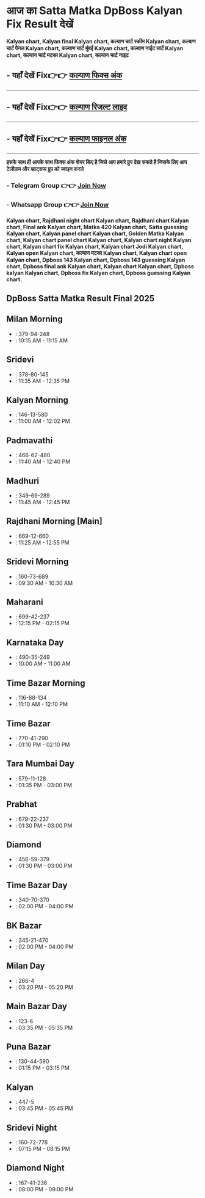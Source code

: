 # आज का Satta Matka DpBoss Kalyan Fix Result देखें 

**Kalyan chart, Kalyan final Kalyan chart, कल्याण चार्ट स्कीम Kalyan chart, कल्याण चार्ट पैनल Kalyan chart, कल्याण चार्ट मुंबई Kalyan chart, कल्याण नाईट चार्ट Kalyan chart, कल्याण चार्ट मटका Kalyan chart, कल्याण चार्ट नाइट**

##  - यहाँ देखें Fix👉👉 [कल्याण फिक्स अंक](https://kalyan-chart-fix.hindipanti.in/dpboss-satta-matka-result-1/) 
---

## - यहाँ देखें Fix👉👉 [कल्याण रिजल्ट लाइव ](https://www.google.com/search?q=hindipanti+in+kalyan+fix) 
---

## - यहाँ देखें Fix👉👉 [कल्याण फाइनल अंक](https://kalyan-chart-fix.hindipanti.in/dpboss-satta-matka-result-1/) 

---

**इसके साथ ही आपके साथ फिक्स अंक शेयर किए है जिसे आप हमारे ग्रुप देख सकते है जिसके लिए आप टेलीग्राम और व्हाट्सप्प ग्रुप को ज्वाइन करले**

###  - Telegram  Group 👉👉 [Join Now](https://t.me/Hindiupdate201) 

###  - Whatsapp Group 👉👉 [Join Now](https://whatsapp.com/channel/0029Vay2FudAzNbmVl8KtW14) 


**Kalyan chart, Rajdhani night chart Kalyan chart, Rajdhani chart Kalyan chart, Final ank Kalyan chart, Matka 420 Kalyan chart, Satta guessing Kalyan chart, Kalyan panel chart Kalyan chart, Golden Matka Kalyan chart, Kalyan chart panel chart Kalyan chart, Kalyan chart night Kalyan chart, Kalyan chart fix Kalyan chart, Kalyan chart Jodi Kalyan chart, Kalyan open Kalyan chart, कल्याण मटका Kalyan chart, Kalyan chart open Kalyan chart, Dpboss 143 Kalyan chart, Dpboss 143 guessing Kalyan chart, Dpboss final ank Kalyan chart, Kalyan chart Kalyan chart, Dpboss kalyan Kalyan chart, Dpboss fix Kalyan chart, Dpboss guessing Kalyan chart.**

## DpBoss Satta Matka Result Final 2025

 

## Milan Morning
-  : 379-94-248
-   : 10:15 AM - 11:15 AM

## Sridevi
-  : 378-80-145
-   : 11:35 AM - 12:35 PM

## Kalyan Morning
-  : 146-13-580
-   : 11:00 AM - 12:02 PM

## Padmavathi
-  : 466-62-480
-   : 11:40 AM - 12:40 PM

## Madhuri
-  : 349-69-289
-   : 11:45 AM - 12:45 PM

## Rajdhani Morning [Main]
-  : 669-12-660
-   : 11:25 AM - 12:55 PM

## Sridevi Morning
-  : 160-73-689
-   : 09:30 AM - 10:30 AM

## Maharani
-  : 699-42-237
-   : 12:15 PM - 02:15 PM

## Karnataka Day
-  : 490-35-249
-   : 10:00 AM - 11:00 AM

## Time Bazar Morning
-  : 116-88-134
-   : 11:10 AM - 12:10 PM

## Time Bazar
-  : 770-41-290
-   : 01:10 PM - 02:10 PM

## Tara Mumbai Day
-  : 579-11-128
-   : 01:35 PM - 03:00 PM

## Prabhat
-  : 679-22-237
-   : 01:30 PM - 03:00 PM

## Diamond
-  : 456-59-379
-   : 01:30 PM - 03:00 PM

## Time Bazar Day
-  : 340-70-370
-   : 02:00 PM - 04:00 PM

## BK Bazar
-  : 345-21-470
-   : 02:00 PM - 04:00 PM

## Milan Day
-  : 266-4
-   : 03:20 PM - 05:20 PM

## Main Bazar Day
-  : 123-6
-   : 03:35 PM - 05:35 PM

## Puna Bazar
-  : 130-44-590
-   : 01:15 PM - 03:15 PM

## Kalyan
-  : 447-5
-   : 03:45 PM - 05:45 PM

## Sridevi Night
-  : 160-72-778
-   : 07:15 PM - 08:15 PM

## Diamond Night
-  : 167-41-236
-   : 08:00 PM - 09:00 PM

